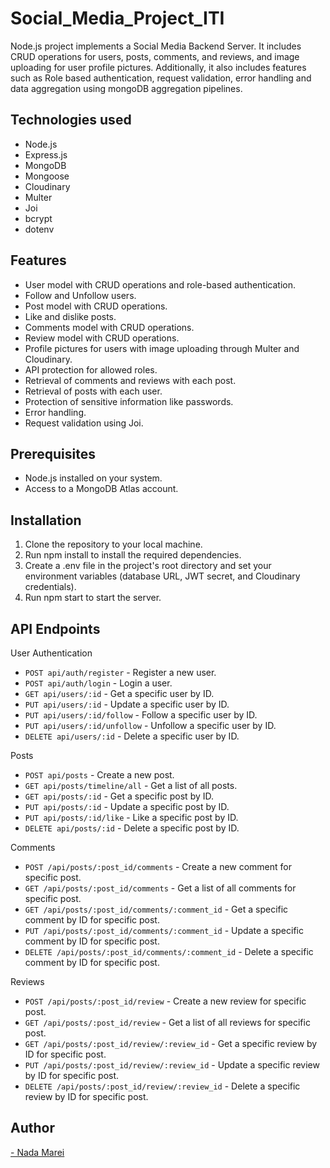 # Social_Media_Project_ITI
Node.js project implements a Social Media Backend Server. It includes CRUD operations for users, posts, comments, and reviews, and image uploading for user profile pictures. Additionally, it also includes features such as Role based authentication, request validation, error handling and data aggregation using mongoDB aggregation pipelines.

## Technologies used

- Node.js
- Express.js
- MongoDB
- Mongoose
- Cloudinary
- Multer
- Joi
- bcrypt
- dotenv

## Features

- User model with CRUD operations and role-based authentication.
- Follow and Unfollow users.
- Post model with CRUD operations.
- Like and dislike posts.
- Comments model with CRUD operations.
- Review model with CRUD operations.
- Profile pictures for users with image uploading through Multer and Cloudinary.
- API protection for allowed roles.
- Retrieval of comments and reviews with each post.
- Retrieval of posts with each user.
- Protection of sensitive information like passwords.
- Error handling.
- Request validation using Joi.

## Prerequisites

- Node.js installed on your system.
- Access to a MongoDB Atlas account.

## Installation

1. Clone the repository to your local machine.
2. Run npm install to install the required dependencies.
3. Create a .env file in the project's root directory and set your environment variables (database URL, JWT secret, and Cloudinary credentials).
4. Run npm start to start the server.

## API Endpoints

User Authentication

- `POST api/auth/register` - Register a new user.
- `POST api/auth/login` - Login a user.
- `GET api/users/:id` - Get a specific user by ID.
- `PUT api/users/:id` - Update a specific user by ID.
- `PUT api/users/:id/follow` - Follow a specific user by ID.
- `PUT api/users/:id/unfollow` - Unfollow a specific user by ID.
- `DELETE api/users/:id` - Delete a specific user by ID.

Posts

- `POST api/posts` - Create a new post.
- `GET api/posts/timeline/all` - Get a list of all posts.
- `GET api/posts/:id` - Get a specific post by ID.
- `PUT api/posts/:id` - Update a specific post by ID.
- `PUT api/posts/:id/like` - Like a specific post by ID.
- `DELETE api/posts/:id` - Delete a specific post by ID.

Comments

- `POST /api/posts/:post_id/comments` - Create a new comment for specific post.
- `GET /api/posts/:post_id/comments` - Get a list of all comments for specific post.
- `GET /api/posts/:post_id/comments/:comment_id` - Get a specific comment by ID for specific post.
- `PUT /api/posts/:post_id/comments/:comment_id` - Update a specific comment by ID for specific post.
- `DELETE /api/posts/:post_id/comments/:comment_id` - Delete a specific comment by ID for specific post.

Reviews

- `POST /api/posts/:post_id/review` - Create a new review for specific post.
- `GET /api/posts/:post_id/review` - Get a list of all reviews for specific post.
- `GET /api/posts/:post_id/review/:review_id` - Get a specific review by ID for specific post.
- `PUT /api/posts/:post_id/review/:review_id` - Update a specific review by ID for specific post.
- `DELETE /api/posts/:post_id/review/:review_id` - Delete a specific review by ID for specific post.

## Author
<a href="https://github.com/NadaMarei">- Nada Marei</a> 


